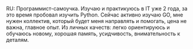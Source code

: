 RU:
Программист-самоучка. Изучаю и практикуюсь в IT уже 2 года, за это время пробовал изучить Python. 
Сейчас активно изучаю GO, мне нужен коллектив, который будет меня направлять и помогать, цена не важна, главное опыт. 
Из личных качеств: легко ориентируюсь и обучаюсь новому, хорошая память, усидчивость, внимательность к деталям.
